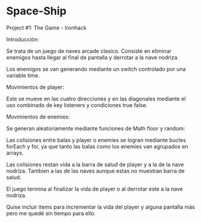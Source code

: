 # Space-Ship
Project #1: The Game - Ironhack

Introducción:

Se trata de un juego de naves arcade clasico. Consiste en eliminar enemigos hasta llegar al final de pantalla y derrotar a la nave nodriza.

Los enemigos se van generando mediante un switch controlado por una variable time.

Movimientos de player:

Este se mueve en las cuatro direcciones y en las diagonales mediante el uso combinado de key listeners y condiciones true false.

Movimientos de enemies:

Se generan aleatoriamente mediante funciones de Math floor y random:

Las colisiones entre balas y player o enemies se logran mediante bucles forEach y for, ya que tanto las balas como los enemies van agrupados en arrays.

Las colisiones restan vida a la barra de salud de player y a la de la nave nodriza. Tambien a las de las naves aunque estas no muestran barra de salud.

El juego termina al finalizar la vida de player o al derrotar este a la nave nodriza.

Quise incluir items para incrementar la vida del player y alguna pantalla más pero me quedé sin tiempo para ello.

